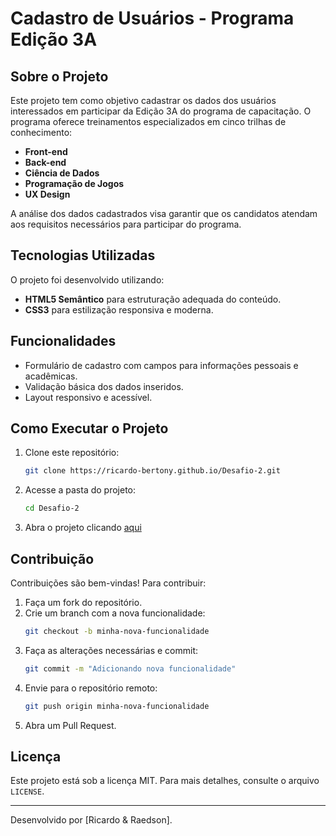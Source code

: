 # Cadastro de Usuários - Programa Edição 3A

## Sobre o Projeto
Este projeto tem como objetivo cadastrar os dados dos usuários interessados em participar da Edição 3A do programa de capacitação. O programa oferece treinamentos especializados em cinco trilhas de conhecimento:

- **Front-end**
- **Back-end**
- **Ciência de Dados**
- **Programação de Jogos**
- **UX Design**

A análise dos dados cadastrados visa garantir que os candidatos atendam aos requisitos necessários para participar do programa.

## Tecnologias Utilizadas
O projeto foi desenvolvido utilizando:
- **HTML5 Semântico** para estruturação adequada do conteúdo.
- **CSS3** para estilização responsiva e moderna.

## Funcionalidades
- Formulário de cadastro com campos para informações pessoais e acadêmicas.
- Validação básica dos dados inseridos.
- Layout responsivo e acessível.

## Como Executar o Projeto
1. Clone este repositório:
   ```bash
   git clone https://ricardo-bertony.github.io/Desafio-2.git
   ```
2. Acesse a pasta do projeto:
   ```bash
   cd Desafio-2
   ```
3. Abra o projeto clicando <a href="https://ricardo-bertony.github.io/Desafio-2/" target="blank">aqui</a>

## Contribuição
Contribuições são bem-vindas! Para contribuir:
1. Faça um fork do repositório.
2. Crie um branch com a nova funcionalidade:
   ```bash
   git checkout -b minha-nova-funcionalidade
   ```
3. Faça as alterações necessárias e commit:
   ```bash
   git commit -m "Adicionando nova funcionalidade"
   ```
4. Envie para o repositório remoto:
   ```bash
   git push origin minha-nova-funcionalidade
   ```
5. Abra um Pull Request.

## Licença
Este projeto está sob a licença MIT. Para mais detalhes, consulte o arquivo `LICENSE`.

---
Desenvolvido por [Ricardo & Raedson].



